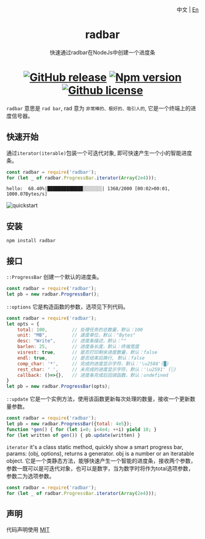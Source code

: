 <p align="right">中文 | <a href="../readme.md">En</a>
<div align="center">
<h1>radbar</h1>

快速通过radbar在NodeJs中创建一个进度条

[![GitHub release](https://img.shields.io/github/v/release/newtorn/radbar)](https://github.com/newtorn/radbar/releases)
[![Npm version](https://img.shields.io/npm/v/radbar)](https://github.com/newtorn/radbar.git)
[![Github license](https://img.shields.io/github/license/newtorn/radbar)](LICENSE)
===
</div>

``radbar`` 意思是 ``rad bar``, rad 意为 ``非常棒的、极好的、吸引人的``, 它是一个终端上的进度信号器。

## 快速开始
通过``iterator(iterable)``包装一个可迭代对象, 即可快速产生一个小的智能进度条。

```js
const radbar = require('radbar');
for (let _ of radbar.ProgressBar.iterator(Array(2e4)));
```
```
hello:  68.40%|█████████████░░░░░░░| 1368/2000 [00:02>00:01, 1000.07Bytes/s]
```

![quickstart](../assets/quickstart.gif)

## 安装
```shell
npm install radbar
```

## 接口
`::ProgressBar`
创建一个默认的进度条。
```js
const radbar = require('radbar');
let pb = new radbar.ProgressBar();
```

`::options`
它是构造函数的参数，选项见下列代码。
```js
const radbar = require('radbar');
let opts = {
    total: 100,         // 处理任务的总数量，默认：100
    unit: "MB",         // 速度单位，默认："Bytes"
    desc: "Write",      // 进度条描述，默认：""
    barlen: 25,         // 进度条长度，默认：终端宽度
    visrest: true,      // 是否打印剩余进度数量，默认：false
    endl: true,         // 是否结束后换行, 默认：false
    comp_char: '*',     // 完成的进度显示字符，默认：'\u2588'(█)
    rest_char: ' ',     // 未完成的进度显示字符，默认：'\u2591' (░)
    callback: ()=>{},   // 进度条完成后回调函数，默认：undefined
}
let pb = new radbar.ProgressBar(opts);
```

`::update`
它是一个实例方法，使用该函数更新每次处理的数量，接收一个更新数量参数。
```js
const radbar = require('radbar');
let pb = new radbar.ProgressBar({total: 4e5});
function *gen() { for (let i=0; i<4e4; ++i) yield 10; }
for (let written of gen()) { pb.update(written) }
```

`iterator`
it's a class static method, quickly show a smart progress bar, params: (obj, options), returns a generator. obj is a number or an iteratable object.
它是一个类静态方法，能够快速产生一个智能的进度条，接收两个参数，参数一既可以是可迭代对象，也可以是数字，当为数字时将作为total选项参数，参数二为选项参数。
```js
const radbar = require('radbar');
for (let _ of radbar.ProgressBar.iterator(Array(2e4)));
```

## 声明
代码声明使用 [MIT](LICENSE)
